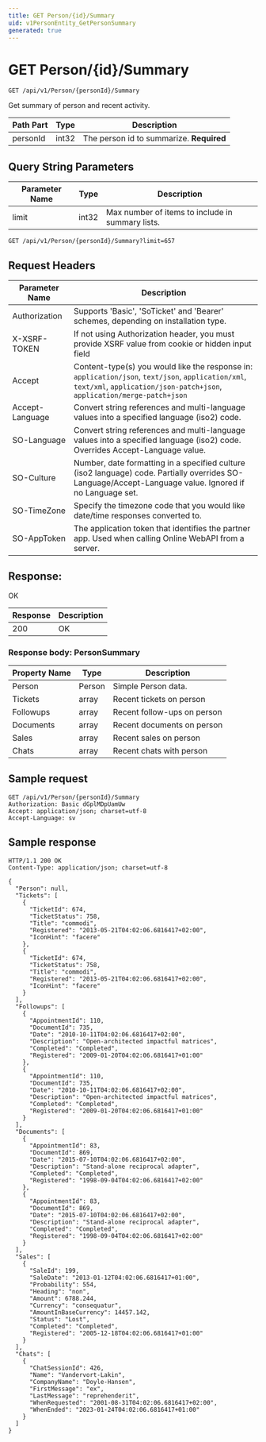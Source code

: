 ```yaml
---
title: GET Person/{id}/Summary
uid: v1PersonEntity_GetPersonSummary
generated: true
---
```


# GET Person/{id}/Summary

```http
GET /api/v1/Person/{personId}/Summary
```

Get summary of person and recent activity.






| Path Part | Type | Description |
|-----------|------|-------------|
| personId | int32 | The person id to summarize. **Required** |


## Query String Parameters

| Parameter Name | Type |  Description |
|----------------|------|--------------|
| limit | int32 |  Max number of items to include in summary lists. |

```http
GET /api/v1/Person/{personId}/Summary?limit=657
```


## Request Headers

| Parameter Name | Description |
|----------------|-------------|
| Authorization  | Supports 'Basic', 'SoTicket' and 'Bearer' schemes, depending on installation type. |
| X-XSRF-TOKEN   | If not using Authorization header, you must provide XSRF value from cookie or hidden input field |
| Accept         | Content-type(s) you would like the response in: `application/json`, `text/json`, `application/xml`, `text/xml`, `application/json-patch+json`, `application/merge-patch+json` |
| Accept-Language | Convert string references and multi-language values into a specified language (iso2) code. |
| SO-Language | Convert string references and multi-language values into a specified language (iso2) code. Overrides Accept-Language value. |
| SO-Culture | Number, date formatting in a specified culture (iso2 language) code. Partially overrides SO-Language/Accept-Language value. Ignored if no Language set. |
| SO-TimeZone | Specify the timezone code that you would like date/time responses converted to. |
| SO-AppToken | The application token that identifies the partner app. Used when calling Online WebAPI from a server. |


## Response:

OK

| Response | Description |
|----------------|-------------|
| 200 | OK |

### Response body: PersonSummary

| Property Name | Type |  Description |
|----------------|------|--------------|
| Person | Person | Simple Person data. |
| Tickets | array | Recent tickets on person |
| Followups | array | Recent follow-ups on person |
| Documents | array | Recent documents on person |
| Sales | array | Recent sales on person |
| Chats | array | Recent chats with person |

## Sample request

```http!
GET /api/v1/Person/{personId}/Summary
Authorization: Basic dGplMDpUamUw
Accept: application/json; charset=utf-8
Accept-Language: sv
```

## Sample response

```http_
HTTP/1.1 200 OK
Content-Type: application/json; charset=utf-8

{
  "Person": null,
  "Tickets": [
    {
      "TicketId": 674,
      "TicketStatus": 758,
      "Title": "commodi",
      "Registered": "2013-05-21T04:02:06.6816417+02:00",
      "IconHint": "facere"
    },
    {
      "TicketId": 674,
      "TicketStatus": 758,
      "Title": "commodi",
      "Registered": "2013-05-21T04:02:06.6816417+02:00",
      "IconHint": "facere"
    }
  ],
  "Followups": [
    {
      "AppointmentId": 110,
      "DocumentId": 735,
      "Date": "2010-10-11T04:02:06.6816417+02:00",
      "Description": "Open-architected impactful matrices",
      "Completed": "Completed",
      "Registered": "2009-01-20T04:02:06.6816417+01:00"
    },
    {
      "AppointmentId": 110,
      "DocumentId": 735,
      "Date": "2010-10-11T04:02:06.6816417+02:00",
      "Description": "Open-architected impactful matrices",
      "Completed": "Completed",
      "Registered": "2009-01-20T04:02:06.6816417+01:00"
    }
  ],
  "Documents": [
    {
      "AppointmentId": 83,
      "DocumentId": 869,
      "Date": "2015-07-10T04:02:06.6816417+02:00",
      "Description": "Stand-alone reciprocal adapter",
      "Completed": "Completed",
      "Registered": "1998-09-04T04:02:06.6816417+02:00"
    },
    {
      "AppointmentId": 83,
      "DocumentId": 869,
      "Date": "2015-07-10T04:02:06.6816417+02:00",
      "Description": "Stand-alone reciprocal adapter",
      "Completed": "Completed",
      "Registered": "1998-09-04T04:02:06.6816417+02:00"
    }
  ],
  "Sales": [
    {
      "SaleId": 199,
      "SaleDate": "2013-01-12T04:02:06.6816417+01:00",
      "Probability": 554,
      "Heading": "non",
      "Amount": 6788.244,
      "Currency": "consequatur",
      "AmountInBaseCurrency": 14457.142,
      "Status": "Lost",
      "Completed": "Completed",
      "Registered": "2005-12-18T04:02:06.6816417+01:00"
    }
  ],
  "Chats": [
    {
      "ChatSessionId": 426,
      "Name": "Vandervort-Lakin",
      "CompanyName": "Doyle-Hansen",
      "FirstMessage": "ex",
      "LastMessage": "reprehenderit",
      "WhenRequested": "2001-08-31T04:02:06.6816417+02:00",
      "WhenEnded": "2023-01-24T04:02:06.6816417+01:00"
    }
  ]
}
```